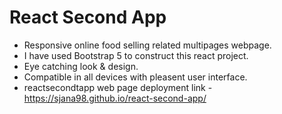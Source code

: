 # React Second App
- Responsive online food selling related multipages webpage. 
- I have used Bootstrap 5 to construct this react project.
- Eye catching look & design.
- Compatible in all devices with pleasent user interface.
- reactsecondtapp web page deployment link - https://sjana98.github.io/react-second-app/
